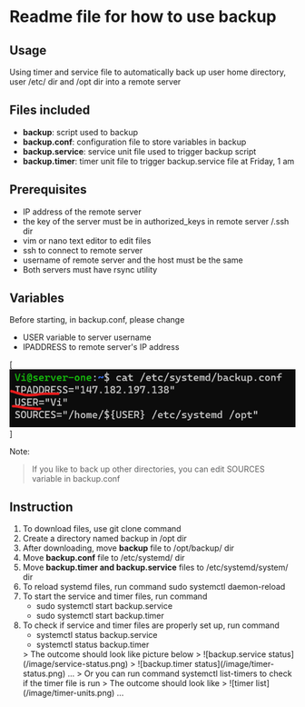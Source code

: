 # Readme file for how to use backup

## Usage

Using timer and service file to automatically back up user home directory, user /etc/ dir and /opt dir into a remote server

## Files included

- **backup**: script used to backup
- **backup.conf**: configuration file to store variables in backup
- **backup.service**: service unit file used to trigger backup script 
- **backup.timer**: timer unit file to trigger backup.service file at Friday, 1 am

## Prerequisites

- IP address of the remote server
- the key of the server must be in authorized_keys in remote server /.ssh dir
- vim or nano text editor to edit files
- ssh to connect to remote server
- username of remote server and the host must be the same
- Both servers must have rsync utility

## Variables

Before starting, in backup.conf, please change
- USER variable to server username
- IPADDRESS to remote server's IP address

[![Backup configuration file](/image/conf-file.png)]

Note:
> If you like to back up other directories, you can edit SOURCES variable in backup.conf

## Instruction

<ol>
    <li>To download files, use git clone command </li>
    <li>Create a directory named backup in /opt dir </li>
    <li>After downloading, move <strong>backup</strong> file to /opt/backup/ dir </li>
    <li>Move <strong>backup.conf</strong> file to /etc/systemd/ dir </li>
    <li>Move <strong>backup.timer and backup.service</strong> files to /etc/systemd/system/ dir </li>
    <li>To reload systemd files, run command sudo systemctl daemon-reload </li>
    <li>To start the service and timer files, run command
        <ul> 
            <li> sudo systemctl start backup.service </li> 
            <li>sudo systemctl start backup.timer </li>
        </ul>
    </li>
    <li>To check if service and timer files are properly set up, run command
        <ul>
            <li>systemctl status backup.service</li>
            <li>systemctl status backup.timer</li>
        </ul>
        > The outcome should look like picture below
        > ![backup.service status](/image/service-status.png)
        > ![backup.timer status](/image/timer-status.png)
        ...
        > Or you can run command systemctl list-timers to check if the timer file is run
        > The outcome should look like
        > ![timer list](/image/timer-units.png)
        ...
    </li>

</ol>